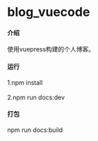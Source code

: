 # blog_vuecode

#### 介绍
使用vuepress构建的个人博客。

#### 运行
1.npm install <br><br>
2.npm run docs:dev

#### 打包
npm run docs:build 

